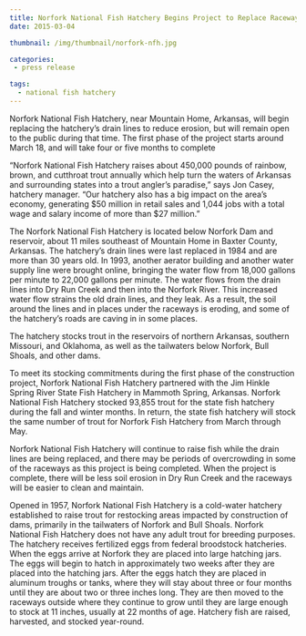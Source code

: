 ```yaml
---
title: Norfork National Fish Hatchery Begins Project to Replace Raceway Drain Lines
date: 2015-03-04

thumbnail: /img/thumbnail/norfork-nfh.jpg

categories:
 - press release

tags:
  - national fish hatchery
---
```


Norfork National Fish Hatchery, near Mountain Home, Arkansas, will begin replacing the hatchery’s drain lines to reduce erosion, but will remain open to the public during that time.  The first phase of the project starts around March 18, and will take four or five months to complete

“Norfork National Fish Hatchery raises about 450,000 pounds of rainbow, brown, and cutthroat trout annually which help turn the waters of Arkansas and surrounding states into a trout angler’s paradise,” says Jon Casey, hatchery manager.  “Our hatchery also has a big impact on the area’s economy, generating $50 million in retail sales and 1,044 jobs with a total wage and salary income of more than $27 million.”

The Norfork National Fish Hatchery is located below Norfork Dam and reservoir, about 11 miles southeast of Mountain Home in Baxter County, Arkansas. The hatchery’s drain lines were last replaced in 1984 and are more than 30 years old.  In 1993, another aerator building and another water supply line were brought online, bringing the water flow from 18,000 gallons per minute to 22,000 gallons per minute.  The water flows from the drain lines into Dry Run Creek and then into the Norfork River. This increased water flow strains the old drain lines, and they leak.  As a result, the soil around the lines and in places under the raceways is eroding, and some of the hatchery’s roads are caving in in some places.
<!--more-->
The hatchery stocks trout in the reservoirs of northern Arkansas, southern Missouri, and Oklahoma, as well as the tailwaters below Norfork, Bull Shoals, and other dams.

To meet its stocking commitments during the first phase of the construction project, Norfork National Fish Hatchery partnered with the Jim Hinkle Spring River State Fish Hatchery in Mammoth Spring, Arkansas.  Norfork National Fish Hatchery stocked 93,855 trout for the state fish hatchery during the fall and winter months.  In return, the state fish hatchery will stock the same number of trout for Norfork Fish Hatchery from March through May.

Norfork National Fish Hatchery will continue to raise fish while the drain lines are being replaced, and there may be periods of overcrowding in some of the raceways as this project is being completed.  When the project is complete, there will be less soil erosion in Dry Run Creek and the raceways will be easier to clean and maintain.

Opened in 1957, Norfork National Fish Hatchery is a cold-water hatchery established to raise trout for restocking areas impacted by construction of dams, primarily in the tailwaters of Norfork and Bull Shoals.  Norfork National Fish Hatchery does not have any adult trout for breeding purposes. The hatchery receives fertilized eggs from federal broodstock hatcheries. When the eggs arrive at Norfork they are placed into large hatching jars. The eggs will begin to hatch in approximately two weeks after they are placed into the hatching jars. After the eggs hatch they are placed in aluminum troughs or tanks, where they will stay about three or four months until they are about two or three inches long.  They are then moved to the raceways outside where they continue to grow until they are large enough to stock at 11 inches, usually at 22 months of age.  Hatchery fish are raised, harvested, and stocked year-round.